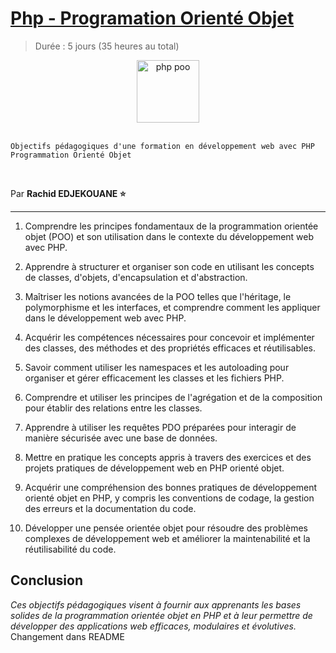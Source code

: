 # [Php - Programation Orienté Objet](https://www.php.net/manual/fr/language.oop5.php)

> Durée : 5 jours (35 heures au total)

<center>
<img src="https://dyma.fr/assets/technos/php-poo.png" alt="php poo" width="100">
</center>

<br>

    Objectifs pédagogiques d'une formation en développement web avec PHP Programmation Orienté Objet

<br>

Par **Rachid EDJEKOUANE ⭐️**

---

1. Comprendre les principes fondamentaux de la programmation orientée objet (POO) et son utilisation dans le contexte du développement web avec PHP.

2. Apprendre à structurer et organiser son code en utilisant les concepts de classes, d'objets, d'encapsulation et d'abstraction.

3. Maîtriser les notions avancées de la POO telles que l'héritage, le polymorphisme et les interfaces, et comprendre comment les appliquer dans le développement web avec PHP.

4. Acquérir les compétences nécessaires pour concevoir et implémenter des classes, des méthodes et des propriétés efficaces et réutilisables.

5. Savoir comment utiliser les namespaces et les autoloading pour organiser et gérer efficacement les classes et les fichiers PHP.

6. Comprendre et utiliser les principes de l'agrégation et de la composition pour établir des relations entre les classes.

7. Apprendre à utiliser les requêtes PDO préparées pour interagir de manière sécurisée avec une base de données.

8. Mettre en pratique les concepts appris à travers des exercices et des projets pratiques de développement web en PHP orienté objet.

9. Acquérir une compréhension des bonnes pratiques de développement orienté objet en PHP, y compris les conventions de codage, la gestion des erreurs et la documentation du code.

10. Développer une pensée orientée objet pour résoudre des problèmes complexes de développement web et améliorer la maintenabilité et la réutilisabilité du code.

## Conclusion

_Ces objectifs pédagogiques visent à fournir aux apprenants les bases solides de la programmation orientée objet en PHP et à leur permettre de développer des applications web efficaces, modulaires et évolutives._
Changement dans README
